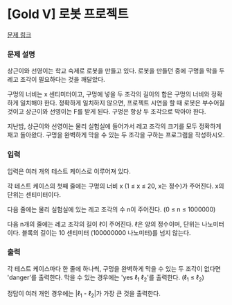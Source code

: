 # [Gold V] 로봇 프로젝트

[문제 링크](https://www.acmicpc.net/problem/3649) 

### 문제 설명

<p>상근이와 선영이는 학교 숙제로 로봇을 만들고 있다. 로봇을 만들던 중에 구멍을 막을 두 레고 조각이 필요하다는 것을 깨달았다.</p>

<p>구멍의 너비는 x 센티미터이고, 구멍에 넣을 두 조각의 길이의 합은 구멍의 너비와 정확하게 일치해야 한다. 정확하게 일치하지 않으면, 프로젝트 시연을 할 때 로봇은 부수어질 것이고 상근이와 선영이는 F를 받게 된다. 구멍은 항상 두 조각으로 막아야 한다.</p>

<p>지난밤, 상근이와 선영이는 물리 실험실에 들어가서 레고 조각의 크기를 모두 정확하게 재고 돌아왔다. 구멍을 완벽하게 막을 수 있는 두 조각을 구하는 프로그램을 작성하시오.</p>

### 입력 

 <p>입력은 여러 개의 테스트 케이스로 이루어져 있다.</p>

<p>각 테스트 케이스의 첫째 줄에는 구멍의 너비 x (1 ≤ x ≤ 20, x는 정수)가 주어진다. x의 단위는 센티미터이다.</p>

<p>다음 줄에는 물리 실험실에 있는 레고 조각의 수 n이 주어진다. (0 ≤ n ≤ 1000000)</p>

<p>다음 n개의 줄에는 레고 조각의 길이 ℓ이 주어진다. ℓ은 양의 정수이며, 단위는 나노미터이다. 블록의 길이는 10 센티미터 (100000000 나노미터)를 넘지 않는다.</p>

### 출력 

 <p>각 테스트 케이스마다 한 줄에 하나씩, 구멍을 완벽하게 막을 수 있는 두 조각이 없다면 'danger'를 출력한다. 막을 수 있는 경우에는 'yes ℓ<sub>1</sub> ℓ<sub>2</sub>'를 출력한다. (ℓ<sub>1</sub> ≤ ℓ<sub>2</sub>)</p>

<p>정답이 여러 개인 경우에는 |ℓ<sub>1</sub> - ℓ<sub>2</sub>|가 가장 큰 것을 출력한다.</p>

